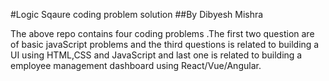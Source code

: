 #Logic Sqaure coding problem solution
##By Dibyesh Mishra

The above repo contains four coding problems .The first two question are of basic javaScript problems
and the third questions is related to building a UI using  HTML,CSS and JavaScript 
and last one is related to building a employee management dashboard using React/Vue/Angular.
